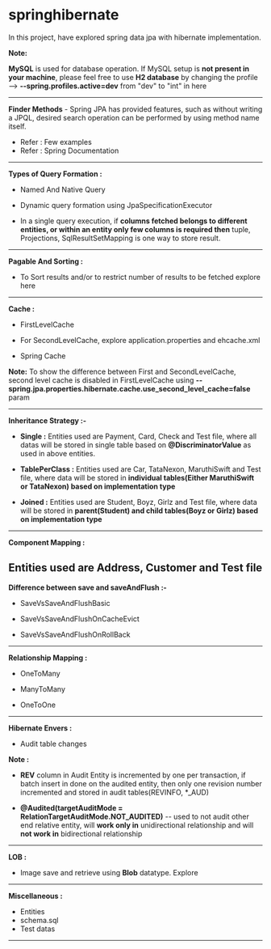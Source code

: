 # springhibernate
In this project, have explored spring data jpa with hibernate implementation.

**Note:**

**MySQL** is used for database operation. If MySQL setup is **not present in your machine**, please feel free to use **H2 database** by changing the profile --> **--spring.profiles.active=dev** from "dev" to "int" in <a href="https://github.com/sureshbabk19698/springhibernate/blob/main/src/test/java/com/sk/hibernate/annotation/SpringBootTestByProfile.java" style="text-decoration:none;">here</a>

----------------------------------------------------------------------------------------------
**Finder Methods** - Spring JPA has provided features, such as without writing a JPQL, desired search operation can be performed by using method name itself.
* Refer : <a href="https://github.com/sureshbabk19698/springhibernate/blob/main/src/test/java/com/sk/hibernate/product/ProductApplicationTests.java" style="text-decoration:none;">Few examples</a>
* Refer : <a href="https://docs.spring.io/spring-data/jpa/docs/current/reference/html/#repository-query-keywords" style="text-decoration:none;">Spring Documentation</a>

-----------------------------------------------------------------------------------------------
**Types of Query Formation :**

* <a href="https://github.com/sureshbabk19698/springhibernate/blob/main/src/test/java/com/sk/hibernate/onetoone/NamedAndNativeQueryExecutionTest.java" style="text-decoration:none;">Named And Native Query</a>
* Dynamic query formation using <a href="https://github.com/sureshbabk19698/springhibernate/blob/main/src/test/java/com/sk/hibernate/onetoone/DynamicQueryExecutionTest.java" style="text-decoration:none;">JpaSpecificationExecutor</a>

* In a single query execution, if **columns fetched belongs to different entities, or within an entity only few columns is required then** <a href="https://github.com/sureshbabk19698/springhibernate/blob/main/src/test/java/com/sk/hibernate/onetoone/NamedAndNativeQueryExecutionTest.java" style="text-decoration:none;">tuple, Projections, <a href="https://github.com/sureshbabk19698/springhibernate/blob/main/src/main/java/com/sk/hibernate/onetoone/License.java" style="text-decoration:none;"> SqlResultSetMapping</a> </a> is one way to store result.
----------------------------------------------------------------------------------------------
**Pagable And Sorting :**

* To Sort results and/or to restrict number of results to be fetched explore <a href="https://github.com/sureshbabk19698/springhibernate/blob/main/src/test/java/com/sk/hibernate/bank/BankApplicationTests.java" style="text-decoration:none;">here</a>

------------------------------------------------------------------------------------------------

**Cache :** 
* <a href="https://github.com/sureshbabk19698/springhibernate/blob/main/src/test/java/com/sk/hibernate/product/ProductApplicationFirstLevelCacheTest.java" style="text-decoration:none;">FirstLevelCache</a>

* For <a href="https://github.com/sureshbabk19698/springhibernate/blob/main/src/test/java/com/sk/hibernate/product/ProductApplicationSecondLevelCacheTest.java" style="text-decoration:none;">SecondLevelCache</a>, explore <a href="https://github.com/sureshbabk19698/springhibernate/blob/main/src/main/resources/application.properties" style="text-decoration:none;">application.properties</a> and <a href="https://github.com/sureshbabk19698/springhibernate/blob/main/src/main/resources/ehcache.xml" style="text-decoration:none;">ehcache.xml</a>

* <a href="https://github.com/sureshbabk19698/springhibernate/blob/main/src/test/java/com/sk/hibernate/product/ProductApplicationSpringCacheTest.java" style="text-decoration:none;">Spring Cache</a>

**Note:**     To show the difference between First and SecondLevelCache, second level cache is disabled in FirstLevelCache using
**--spring.jpa.properties.hibernate.cache.use_second_level_cache=false** param

------------------------------------------------------------------------------------------------
**Inheritance Strategy :-**

* **Single :**  Entities used are Payment, Card, Check and <a href="https://github.com/sureshbabk19698/springhibernate/tree/main/src/test/java/com/sk/hibernate/inheritancestrategy/single/IStrategySingleApplicationTest.java" style="text-decoration:none;">Test file</a>, where all datas will be stored in single table based on **@DiscriminatorValue** as used in above entities.


* **TablePerClass :**  Entities used are Car, TataNexon, MaruthiSwift and <a href="https://github.com/sureshbabk19698/springhibernate/tree/main/src/test/java/com/sk/hibernate/inheritancestrategy/tableperclass/IStrategyTablePerClassApplicationTest.java" style="text-decoration:none;">Test file</a>, where data will be stored in **individual tables(Either MaruthiSwift or TataNexon) based on implementation type**


* **Joined :** Entities used are Student, Boyz, Girlz and <a href="https://github.com/sureshbabk19698/springhibernate/tree/main/src/test/java/com/sk/hibernate/inheritancestrategy/joined/IStrategyJoinedApplicationTest.java" style="text-decoration:none;">Test file</a>, where data will be stored in **parent(Student) and child tables(Boyz or Girlz) based on implementation type**

-------------------------------------------------------------------------------------------------
**Component Mapping :** 

Entities used are Address, Customer and <a href="https://github.com/sureshbabk19698/springhibernate/tree/main/src/test/java/com/sk/hibernate/componentmapping/CustomerApplicationTest.java" style="text-decoration:none;">Test file</a>
------------------------------------------------------------------------------------------------
**Difference between save and saveAndFlush :-**

* <a href="https://github.com/sureshbabk19698/springhibernate/blob/main/src/test/java/com/sk/hibernate/bank/SaveVsSaveAndFlushBasic.java" style="text-decoration:none;">SaveVsSaveAndFlushBasic</a>

* <a href="https://github.com/sureshbabk19698/springhibernate/blob/main/src/test/java/com/sk/hibernate/bank/SaveVsSaveAndFlushOnCacheEvict.java" style="text-decoration:none;">SaveVsSaveAndFlushOnCacheEvict</a>

* <a href="https://github.com/sureshbabk19698/springhibernate/blob/main/src/test/java/com/sk/hibernate/bank/SaveVsSaveAndFlushOnRollBack.java" style="text-decoration:none;">SaveVsSaveAndFlushOnRollBack</a>

------------------------------------------------------------------------------------------------
**Relationship Mapping :**

* <a href="https://github.com/sureshbabk19698/springhibernate/blob/main/src/test/java/com/sk/hibernate/onetomany/UserClientApplicationTest.java" style="text-decoration:none;">OneToMany</a>
* <a href="https://github.com/sureshbabk19698/springhibernate/blob/main/src/test/java/com/sk/hibernate/manytomany/ProgrammerApplicationTest.java" style="text-decoration:none;">ManyToMany</a>

* <a href="https://github.com/sureshbabk19698/springhibernate/blob/main/src/test/java/com/sk/hibernate/onetoone/LicenseApplicationTest.java" style="text-decoration:none;">OneToOne</a>

-------------------------------------------------------------------------------------------------------
**Hibernate Envers :**
* <a href="https://github.com/sureshbabk19698/springhibernate/blob/main/src/test/java/com/sk/hibernate/audit/CricketMatchApplicationTest.java" style="text-decoration:none;"> Audit table changes</a>
 </a>
 
**Note :**

* **REV** column in <a href="https://github.com/sureshbabk19698/springhibernate/blob/main/src/main/java/com/sk/hibernate/audit/Audit.java" style="text-decoration:none;">Audit </a>Entity is incremented by one  per transaction, if batch insert in done on the audited entity, then only one revision number incremented and stored in audit tables(REVINFO, *_AUD) 


* **@Audited(targetAuditMode = RelationTargetAuditMode.NOT_AUDITED)**  -- used to not audit other end relative entity, will **work only in** <a href="https://github.com/sureshbabk19698/springhibernate/blob/main/src/main/java/com/sk/hibernate/audit/ICCRanking.java" style="text-decoration:none;">unidirectional relationship</a> and will **not work in** <a href="https://github.com/sureshbabk19698/springhibernate/blob/main/src/main/java/com/sk/hibernate/audit/ICCRanking.java" style="text-decoration:none;"> bidirectional relationship</a> 
 
---------------------------------------------------------------------------------------------------------
**LOB :**

* Image save and retrieve using **Blob** datatype. <a href="https://github.com/sureshbabk19698/springhibernate/blob/main/src/test/java/com/sk/hibernate/lob/ImageApplicationTest.java" style="text-decoration:none;">Explore</a>

---------------------------------------------------------------------------------------------------------

**Miscellaneous :**
* <a href="https://github.com/sureshbabk19698/springhibernate/tree/main/src/main/java/com/sk/hibernate/entity" style="text-decoration:none;">Entities</a>
* <a href="https://github.com/sureshbabk19698/springhibernate/blob/main/src/main/resources/schema.sql" style="text-decoration:none;">schema.sql</a>
* <a href="https://github.com/sureshbabk19698/springhibernate/tree/main/src/test/resources/db/data" style="text-decoration:none;">Test datas</a>

------------------------------------------------------------------------------------------------------